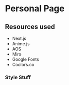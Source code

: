# Personal Page

## Resources used

- Next.js
- Anime.js
- AOS
- Miro
- Google Fonts
- Coolors.co

### Style Stuff

<!-- <link rel="preconnect" href="https://fonts.googleapis.com">
<link rel="preconnect" href="https://fonts.gstatic.com" crossorigin>
<link href="https://fonts.googleapis.com/css2?family=Montserrat+Alternates:wght@200;300;400&family=Oxygen:wght@300;400&display=swap" rel="stylesheet"> 

/* CSS HEX */
--gainsboro: #cdddddff;
--razzmatazz: #db3069ff;
--orange-web: #ffa400ff;
--shadow: #7b7263ff;
--rich-black-fogra-29: #04080fff;

/* CSS HSL */
--gainsboro: hsla(180, 19%, 84%, 1);
--razzmatazz: hsla(340, 70%, 52%, 1);
--orange-web: hsla(39, 100%, 50%, 1);
--shadow: hsla(38, 11%, 44%, 1);
--rich-black-fogra-29: hsla(218, 58%, 4%, 1);

/* SCSS HEX */
$gainsboro: #cdddddff;
$razzmatazz: #db3069ff;
$orange-web: #ffa400ff;
$shadow: #7b7263ff;
$rich-black-fogra-29: #04080fff;

/* SCSS HSL */
$gainsboro: hsla(180, 19%, 84%, 1);
$razzmatazz: hsla(340, 70%, 52%, 1);
$orange-web: hsla(39, 100%, 50%, 1);
$shadow: hsla(38, 11%, 44%, 1);
$rich-black-fogra-29: hsla(218, 58%, 4%, 1);

/* SCSS RGB */
$gainsboro: rgba(205, 221, 221, 1);
$razzmatazz: rgba(219, 48, 105, 1);
$orange-web: rgba(255, 164, 0, 1);
$shadow: rgba(123, 114, 99, 1);
$rich-black-fogra-29: rgba(4, 8, 15, 1);

/* SCSS Gradient */
$gradient-top: linear-gradient(0deg, #cdddddff, #db3069ff, #ffa400ff, #7b7263ff, #04080fff);
$gradient-right: linear-gradient(90deg, #cdddddff, #db3069ff, #ffa400ff, #7b7263ff, #04080fff);
$gradient-bottom: linear-gradient(180deg, #cdddddff, #db3069ff, #ffa400ff, #7b7263ff, #04080fff);
$gradient-left: linear-gradient(270deg, #cdddddff, #db3069ff, #ffa400ff, #7b7263ff, #04080fff);
$gradient-top-right: linear-gradient(45deg, #cdddddff, #db3069ff, #ffa400ff, #7b7263ff, #04080fff);
$gradient-bottom-right: linear-gradient(135deg, #cdddddff, #db3069ff, #ffa400ff, #7b7263ff, #04080fff);
$gradient-top-left: linear-gradient(225deg, #cdddddff, #db3069ff, #ffa400ff, #7b7263ff, #04080fff);
$gradient-bottom-left: linear-gradient(315deg, #cdddddff, #db3069ff, #ffa400ff, #7b7263ff, #04080fff);
$gradient-radial: radial-gradient(#cdddddff, #db3069ff, #ffa400ff, #7b7263ff, #04080fff);

SOME COOL CODEPENS OF CSS ANIMATIONS
BEACH VIBES GRADIENT w ANIMATION: https://codepen.io/chrishodges27/pen/QxGdmb
YELLOW WORD SERIES: https://codepen.io/alvarotrigo/pen/PoKMyWE
-->
